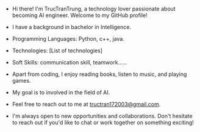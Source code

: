-  Hi there! I'm TrucTranTrung, a technology lover passionate about becoming AI engineer. Welcome to my GitHub profile!
-  I have a background in bachelor in Intelligence.
- Programming Languages: Python, c++, java.
- Technologies: [List of technologies]
- Soft Skills: communication skill, teamwork......

- Apart from coding, I enjoy reading books, listen to music, and playing games.
- My goal is to involved in the field of AI.
- Feel free to reach out to me at tructran172003@gmail.com.
- I'm always open to new opportunities and collaborations. Don't hesitate to reach out if you'd like to chat or work together on something exciting!

<!---
TrucTranTrung/TrucTranTrung is a ✨ special ✨ repository because its `README.md` (this file) appears on your GitHub profile.
You can click the Preview link to take a look at your changes.
--->

